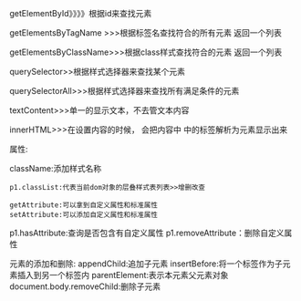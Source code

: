 getElementById》》》》根据id来查找元素

getElementsByTagName >>>根据标签名查找符合的所有元素  返回一个列表

getElementsByClassName>>>根据class样式查找符合的元素  返回一个列表

querySelector>>根据样式选择器来查找某个元素

querySelectorAll>>>根据样式选择器来查找所有满足条件的元素

textContent>>>单一的显示文本，不去管文本内容

innerHTML>>>在设置内容的时候，
       会把内容中
       中的标签解析为元素显示出来


属性:

   className:添加样式名称

    p1.classList:代表当前dom对象的层叠样式表列表>>增删改查
    
    getAttribute:可以拿到自定义属性和标准属性
    setAttribute:可以添加自定义属性和标准属性
 p1.hasAttribute:查询是否包含有自定义属性
p1.removeAttribute：删除自定义属性

元素的添加和删除:
      appendChild:追加子元素
insertBefore:将一个标签作为子元素插入到另一个标签内
parentElement:表示本元素父元素对象
 document.body.removeChild:删除子元素